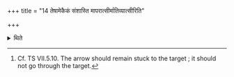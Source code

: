 +++
title = "14 तेषामेकैकं संशास्ति मापरात्सीर्मातिव्यात्सीरिति"

+++

<details><summary>थिते</summary>

14. (The Adhvaryu) instructs each one of them, “Do not fail! Do not shoot too far!"[^1]  

[^1]: Cf. TS VII.5.10. The arrow should remain stuck to the target ; it should not go through the target.   
</details>
